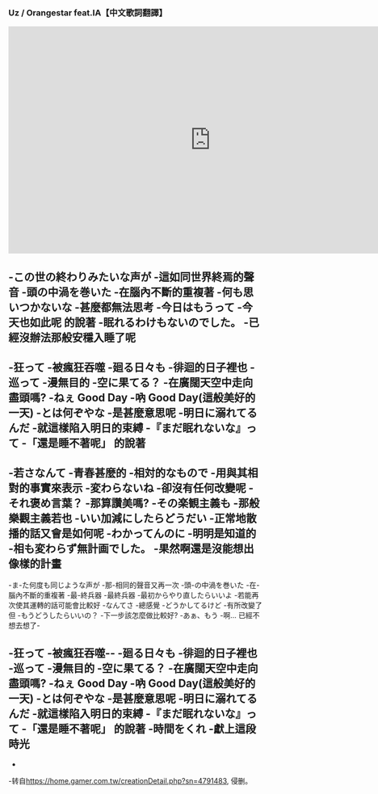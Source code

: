 ### Uz / Orangestar feat.IA【中文歌詞翻譯】


<iframe 
    height=450 
    width=800 
    src="https://www.youtube.com/watch?v=Tj5KVAnqB5o" 
    frameborder=0 
    allowfullscreen>
</iframe>

-この世の終わりみたいな声が
-這如同世界終焉的聲音
-頭の中渦を巻いた
-在腦內不斷的重複著
-何も思いつかないな
-甚麼都無法思考
-今日はもうって
-今天也如此呢 的說著
-眠れるわけもないのでした。
-已經沒辦法那般安穩入睡了呢
-
-狂って
-被瘋狂吞噬
-廻る日々も
-徘迴的日子裡也
-巡って
-漫無目的
-空に果てる？
-在廣闊天空中走向盡頭嗎?
-ねぇ Good Day
-吶 Good Day(這般美好的一天)
-とは何ぞやな
-是甚麼意思呢
-明日に溺れてるんだ
-就這樣陷入明日的束縛
-『まだ眠れないな』って
-「還是睡不著呢」 的說著
-
-若さなんて
-青春甚麼的
-相対的なもので
-用與其相對的事實來表示
-変わらないね
-卻沒有任何改變呢
-それ褒め言葉？
-那算讚美嗎?
-その楽観主義も
-那般樂觀主義若也
-いい加減にしたらどうだい
-正常地散播的話又會是如何呢
-わかってんのに
-明明是知道的
-相も変わらず無計画でした。
-果然啊還是沒能想出像樣的計畫
-
-ま-た何度も同じような声が
-那-相同的聲音又再一次
-頭-の中渦を巻いた
-在-腦內不斷的重複著
-最-終兵器
-最終兵器
-最初からやり直したらいいよ
-若能再次使其運轉的話可能會比較好
-なんてさ
-總感覺
-どうかしてるけど
-有所改變了但
-もうどうしたらいいの？
-下一步該怎麼做比較好?
-あぁ、もう
-啊... 已經不想去想了-

-狂って
-被瘋狂吞噬--
-廻る日々も
-徘迴的日子裡也
-巡って
-漫無目的
-空に果てる？
-在廣闊天空中走向盡頭嗎?
-ねぇ Good Day
-吶 Good Day(這般美好的一天)
-とは何ぞやな
-是甚麼意思呢
-明日に溺れてるんだ
-就這樣陷入明日的束縛
-『まだ眠れないな』って
-「還是睡不著呢」 的說著
-時間をくれ
-獻上這段時光
-
-
-转自<https://home.gamer.com.tw/creationDetail.php?sn=4791483>, 侵删。
